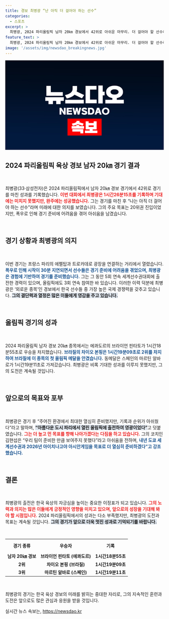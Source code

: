 ```yaml
---
title: 경보 최병광 “난 아직 더 걸어야 하는 선수”
categories:
  - 스포츠
excerpt: >
  최병광, 2024 파리올림픽 남자 20㎞ 경보에서 42위로 아쉬운 마무리. 더 걸어야 할 선수라며 다음 도전을 다짐! 아름다운 파리에서의 경험은 잊지 않겠다!
feature_text: >
  최병광, 2024 파리올림픽 남자 20㎞ 경보에서 42위로 아쉬운 마무리. 더 걸어야 할 선수라며 다음 도전을 다짐! 아름다운 파리에서의 경험은 잊지 않겠다!
image: '/assets/img/newsdao_breakingnews.jpg'
---
```


<p><img src="/assets/img/newsdao_breakingnews.jpg" alt="ontimetimes 속보" /></p>

<h2 data-ke-size="size26">2024 파리올림픽 육상 경보 남자 20㎞ 경기 결과</h2>

<p data-ke-size="size16">&nbsp;</p>

<p>최병광(33·삼성전자)은 2024 파리올림픽에서 남자 20㎞ 경보 경기에서 42위로 경기를 마친 성과를 기록했습니다. <b><span style="color: #ee2323;">이번 대회에서 최병광은 1시간26분15초를 기록하며 기대에는 미치지 못했지만, 완주에는 성공했습니다.</span></b> 그는 경기를 마친 후 “나는 아직 더 걸어야 하는 선수”라며 미래에 대한 의지를 보였습니다. 그의 주요 목표는 20위권 진입이었지만, 폭우로 인해 경기 준비에 어려움을 겪어 아쉬움을 남겼습니다.</p>

<p data-ke-size="size16">&nbsp;</p>

<h2 data-ke-size="size26">경기 상황과 최병광의 의지</h2>

<p data-ke-size="size16">&nbsp;</p>

<p>이번 경기는 프랑스 파리의 에펠탑과 트로카데로 광장을 연결하는 거리에서 열렸습니다. <b><span style="color: #1a5490;">폭우로 인해 시작이 30분 지연되면서 선수들은 경기 준비에 어려움을 겪었으며, 최병광은 경험에 기반하여 경기를 준비했습니다.</span></b> 그는 그 동안 5회 연속 세계선수권대회에 출전한 경력이 있으며, 올림픽에도 3회 연속 참여한 바 있습니다. 이러한 이력 덕분에 최병광은 ‘외로운 종목’인 경보에서 한국 선수들 중 가장 높은 국제 경쟁력을 갖추고 있습니다. <b><span style="background-color: #21538527;">그의 결단력과 열정은 많은 이들에게 영감을 주고 있습니다.</span></b></p>

<p data-ke-size="size16">&nbsp;</p>

<h2 data-ke-size="size26">올림픽 경기의 성과</h2>

<p data-ke-size="size16">&nbsp;</p>

<p>2024 파리올림픽 남자 경보 20㎞ 종목에서는 에콰도르의 브라이언 핀타토가 1시간18분55초로 우승을 차지했습니다. <b><span style="color: #1a5490;">브라질의 차이오 본핑은 1시간19분09초로 2위를 차지하여 브라질에 이 종목의 첫 올림픽 메달을 안겼습니다.</span></b> 동메달은 스페인의 마르틴 알바로가 1시간19분11초로 가져갔습니다. 최병광은 비록 기대한 성과를 이루지 못했지만, 그의 도전은 계속될 것입니다.</p>

<p data-ke-size="size16">&nbsp;</p>

<h2 data-ke-size="size26">앞으로의 목표와 포부</h2>

<p data-ke-size="size16">&nbsp;</p>

<p>최병광은 경기 후 “주어진 환경에서 최대한 열심히 준비했지만, 기록과 순위가 아쉬웠다”라고 말하며, <b><span style="background-color: #21538527;">“아름다운 도시 파리에서 열린 올림픽에 출전하여 영광이었다”</span></b>고 덧붙였습니다. <b><span style="color: #ee2323;">그는 더 높고 먼 목표를 향해 나아가겠다는 다짐을 하고 있습니다.</span></b> 그의 코치인 김현섭은 “우리 팀이 준비한 만큼 보여주지 못했다”라고 아쉬움을 전하며, <b><span style="color: #1a5490;">내년 도쿄 세계선수권과 2026년 아이치나고야 아시안게임을 목표로 더 열심히 준비하겠다”고 강조했습니다.</span></b></p>

<p data-ke-size="size16">&nbsp;</p>

<h2 data-ke-size="size26">결론</h2>

<p data-ke-size="size16">&nbsp;</p>

<p>최병광의 출전은 한국 육상의 자긍심을 높이는 중요한 이정표가 되고 있습니다. <b><span style="color: #ee2323;">그의 노력과 의지는 많은 이들에게 긍정적인 영향을 미치고 있으며, 앞으로의 성장을 기대해 봐야 할 시점입니다.</span></b> 2024 파리올림픽에서의 성과는 다소 부족했지만, 최병광의 도전과 목표는 계속될 것입니다. <b><span style="background-color: #21538527;">그의 경기가 앞으로 더욱 멋진 성과로 기억되기를 바랍니다.</span></b> </p>

<p data-ke-size="size16">&nbsp;</p>

<table style="width: 100%; border-collapse: collapse;">
  <tr>
    <td style="text-align: center; height: 36px;"><b>경기 종류</b></td>
    <td style="text-align: center; height: 36px;"><b>우승자</b></td>
    <td style="text-align: center; height: 36px;"><b>기록</b></td>
  </tr>
  <tr>
    <td style="text-align: center; height: 17px;"><b>남자 20㎞ 경보</b></td>
    <td style="text-align: center; height: 17px;"><b>브라이언 핀타토 (에콰도르)</b></td>
    <td style="text-align: center; height: 17px;"><b>1시간18분55초</b></td>
  </tr>
  <tr>
    <td style="text-align: center; height: 17px;"><b>2위</b></td>
    <td style="text-align: center; height: 17px;"><b>차이오 본핑 (브라질)</b></td>
    <td style="text-align: center; height: 17px;"><b>1시간19분09초</b></td>
  </tr>
  <tr>
    <td style="text-align: center; height: 17px;"><b>3위</b></td>
    <td style="text-align: center; height: 17px;"><b>마르틴 알바로 (스페인)</b></td>
    <td style="text-align: center; height: 17px;"><b>1시간19분11초</b></td>
  </tr>
</table>

<p data-ke-size="size16">&nbsp;</p>

<p>최병광의 경기는 한국 육상 경보의 미래를 밝히는 중대한 자리로, 그의 지속적인 훈련과 도전은 앞으로도 많은 관심과 응원을 받을 것입니다.</p>
실시간 뉴스 속보는, <a href="https://newsdao.kr" rel="dofollow">https://newsdao.kr</a>


